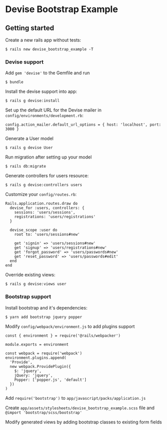 # Devise Bootstrap Example

## Getting started

Create a new rails app without tests:
```
$ rails new devise_bootstrap_example -T
```


### Devise support

Add `gem 'devise'` to the Gemfile and run
```
$ bundle
```

Install the devise support into app:
```
$ rails g devise:install
```

Set up the default URL for the Devise mailer in `config/environments/development.rb`:
```
config.action_mailer.default_url_options = { host: 'localhost', port: 3000 }
```

Generate a User model
```
$ rails g devise User
```

Run migration after setting up your model
```
$ rails db:migrate
```

Generate controllers for users resource:
```
$ rails g devise:controllers users
```

Customize your `config/routes.rb`:
```
Rails.application.routes.draw do
  devise_for :users, controllers: {
    sessions: 'users/sessions',
    registrations: 'users/registrations'
  }

  devise_scope :user do
    root to: 'users/sessions#new'

    get 'signin' => 'users/sessions#new'
    get 'signup' => 'users/registrations#new'
    get 'forgot_password' => 'users/passwords#new'
    get 'reset_password' => 'users/passwords#edit'
  end
end
```

Override existing views:
```
$ rails g devise:views user
```


### Bootstrap support

Install bootstrap and it's dependencies:
```
$ yarn add bootstrap jquery popper
```

Modify `config/webpack/environment.js` to add plugins support
```
const { environment } = require('@rails/webpacker')

module.exports = environment

const webpack = require('webpack')
environment.plugins.append(
  'Provide',
  new webpack.ProvidePlugin({
    $: 'jquery',
    jQuery: 'jquery',
    Popper: ['popper.js', 'default']
  })
)
```

Add `require('bootstrap')` to `app/javascript/packs/application.js`

Create `app/assets/stylesheets/devise_bootstrap_example.scss` file and `@import 'bootstrap/scss/bootstrap'`

Modify generated views by adding bootstrap classes to existing form fields
